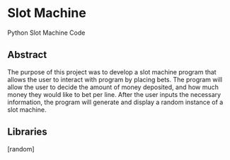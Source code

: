 # Slot Machine
Python Slot Machine Code

## Abstract

The purpose of this project was to develop a slot machine program that allows the user to interact with program by placing bets. The program will allow the user to decide the amount of money deposited, and how much money they would like to bet per line. After the user inputs the necessary information, the program will generate and display a random instance of a slot machine.

## Libraries

[random]

